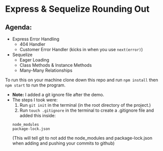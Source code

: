 # Express & Sequelize Rounding Out 

## Agenda: 
* Express Error Handling
    * 404 Handler
    * Customer Error Handler (kicks in when you use `next(error)`)
* Sequelize
    - Eager Loading
    - Class Methods & Instance Methods
    - Many-Many Relationships

To run this on your machine clone down this repo and run `npm install` then `npm start` to run the program. 

* **Note:** I added a git ignore file after the demo. 
* The steps I took were: 
    1. Run `git init` in the terminal (in the root directory of the project.)
    2. Run `touch .gitignore` in the terminal to create a .gitignore file and added this inside: 
    ```
    node_modules
    package-lock.json
    ```
    (This will tell git to not add the node_modules and package-lock.json when adding and pushing your commits to github)